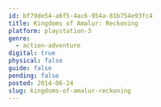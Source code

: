 ```yaml
---
id: bf79de54-a6f5-4ac6-954a-81b754e93fc4
title: Kingdoms of Amalur: Reckoning
platform: playstation-3
genre:
  - action-adventure
digital: true
physical: false
guide: false
pending: false
posted: 2014-06-24
slug: kingdoms-of-amalur-reckoning
---
```

